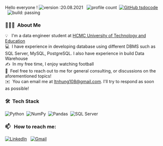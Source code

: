 
Hello everyone !
![version :20.08.2021](https://img.shields.io/badge/version-10.08.2021-informational) &nbsp;
![profile count](https://komarev.com/ghpvc/?username=nhungkyoun&color=red)&nbsp;
[![GitHub tsdocode](https://img.shields.io/github/followers/nhungkyoun?label=follow&style=social)](https://github.com/AbhishekSinghDhadwal)&nbsp;
![build: passing](https://img.shields.io/badge/build-passing-success)
### 👨🏻‍💻 &nbsp;About Me

💡 &nbsp; I'm a data engineer student at [HCMC University of Technology and Education](https://hcmute.edu.vn)\
💻 &nbsp;I have experience in developing database using different DBMS such as SQL Server, MySQL, PostgreSQL. I also have experience in build Data Warehouse\
✍️ &nbsp;In my free time, I enjoy watching football\
💬 &nbsp;Feel free to reach out to me for general consulting, or discussions on the aforementioned topics!\
✉️ &nbsp;You can email me at ltnhung108@gmail.com. I'll try to respond as soon as possible!

### 🛠 &nbsp;Tech Stack

![Python](https://img.shields.io/badge/-Python-05122A?style=flat&logo=python)&nbsp;
![NumPy](https://img.shields.io/badge/numpy%20-%23013243.svg?&style=flat&logo=numpy&logoColor=white)&nbsp;
![Pandas](https://img.shields.io/badge/pandas%20-%23150458.svg?&style=flat&logo=pandas&logoColor=white)&nbsp;
![SQL Server](https://img.shields.io/badge/Microsoft%20SQL%20Server-CC2927?style=for-the-badge&logo=microsoft%20sql%20server&logoColor=white)
### 📫 &nbsp; How to reach me:


<a href="https://www.linkedin.com/in/nhungkyoun//"><img alt="LinkedIn" src="https://img.shields.io/badge/linkedin%20-%230077B5.svg?&style=flat&logo=linkedin&logoColor=white"/></a> &nbsp;
<a href="mailto:ltnhung@gmail.com"><img alt="Gmail" src="https://img.shields.io/badge/Gmail-D14836?style=flat&logo=gmail&logoColor=white" /></a> &nbsp;

